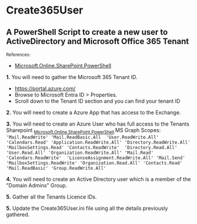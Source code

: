 # Create365User 
## A PowerShell Script to create a new user to ActiveDirectory and Microsoft Office 365 Tenant

<sub> References: 
- [Microsoft.Online.SharePoint.PowerShell](https://learn.microsoft.com/en-us/powershell/module/sharepoint-online/connect-sposervice?view=sharepoint-ps)
</sub> 

**1.** You will need to gather the Microsoft 365 Tenant ID.
<sub>
- https://portal.azure.com/ 
- Browse to Microsoft Entra ID > Properties.
- Scroll down to the Tenant ID section and you can find your tenant ID
</sub> 

**2.** You will need to create a Azure App that has access to the Exchange.
<sub>
</sub>

**3.** You will need to create an Azure User who has full access to the Tenants Sharepoint
<sub> [Microsoft.Online.SharePoint.PowerShell](https://learn.microsoft.com/en-us/powershell/module/sharepoint-online/connect-sposervice?view=sharepoint-ps) </sub> 
MS Graph Scopes:  `
'Mail.ReadWrite'
'Mail.ReadBasic.All 
'User.ReadWrite.All' 
'Calendars.Read'
'Application.ReadWrite.All'
'Directory.ReadWrite.All'
'MailboxSettings.Read'
'Contacts.ReadWrite' 
'Directory.Read.All'
'User.Read.All'
'Organization.ReadWrite.All'
'Mail.Read'
'Calendars.ReadWrite' 
'LicenseAssignment.ReadWrite.All'
'Mail.Send'
'MailboxSettings.ReadWrite'
'Organization.Read.All'
'Contacts.Read'
'Mail.ReadBasic'
'Group.ReadWrite.All' `

**4.** You will need to create an Active Directory user which is a member of the "Domain Admins" Group.
<sub>
</sub> 

**5.** Gather all the Tenants Licence IDs.
<sub>
</sub> 

**5.** Update the Create365User.ini file using all the details previously gathered.
<sub>
</sub> 
